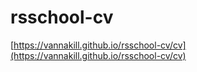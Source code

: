 # rsschool-cv  
[https://vannakill.github.io/rsschool-cv/cv](https://vannakill.github.io/rsschool-cv/cv)
